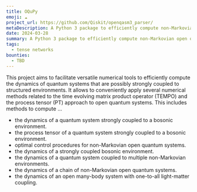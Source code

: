 ```yaml
---
title: OQuPy
emoji: ☁️
project_url: https://github.com/Qiskit/openqasm3_parser/
metaDescription: A Python 3 package to efficiently compute non-Markovian open quantum systems.
date: 2024-03-28
summary: A Python 3 package to efficiently compute non-Markovian open quantum systems.
tags:
  - tense networks
bounties:
  - TBD
---
```


This project aims to facilitate versatile numerical tools to efficiently compute the dynamics of quantum systems that are possibly strongly coupled to structured environments. It allows to conveniently apply several numerical methods related to the time evolving matrix product operator (TEMPO) and the process tensor (PT) approach to open quantum systems. This includes methods to compute ...

- the dynamics of a quantum system strongly coupled to a bosonic environment.
- the process tensor of a quantum system strongly coupled to a bosonic environment.
- optimal control procedures for non-Markovian open quantum systems.
- the dynamics of a strongly coupled bosonic environment.
- the dynamics of a quantum system coupled to multiple non-Markovian environments.
- the dynamics of a chain of non-Markovian open quantum systems.
- the dynamics of an open many-body system with one-to-all light-matter coupling.
